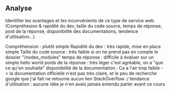 ## Analyse

Identifier les avantages et les inconvénients de ce type de service web.
(Compréhesion & rapidité du dev, taille du code source, temps de réponse, poid de la réponse, disponibilité des documentations, tendence d'utilisation...)


Compréhension : plutôt simple
Rapidité du dev : très rapide, mise en place simple
Taille du code source : très faible si on ne prend pas en compte le dossier "/nodes_modules"
temps de réponse : difficile à évaluer sur un simple hello world
poids de la réponse : très léger c'est agréable, on a "que ce qu'on souhaite"
disponibilité de la documentation : Ca a l'air trop faible -> la documentation officielle n'est pas très claire, et le peu de recherche google que j'ai fait ne retourne aucun lien StackOverflow :/
tendance d'utilisation : aucune idée je n'en avais jamais entendu parler avant ce cours